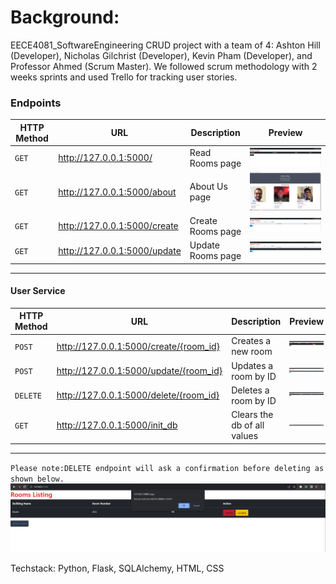  # Background:
EECE4081_SoftwareEngineering CRUD project with a team of 4: Ashton Hill (Developer), Nicholas Gilchrist (Developer), Kevin Pham (Developer), and Professor Ahmed (Scrum Master).
We followed scrum methodology with 2 weeks sprints and used Trello for tracking user stories.

### Endpoints 

|HTTP Method|URL|Description|Preview|
|---|---|---|---|
|`GET`|http://127.0.0.1:5000/         | Read Rooms page | ![](/static/images/ReadRoom.JPG) |
|`GET`|http://127.0.0.1:5000/about    | About Us page | ![](/static/images/About.JPG) |
|`GET`|http://127.0.0.1:5000/create   | Create Rooms page | ![](/static/images/CreateRoom.JPG) |
|`GET`|http://127.0.0.1:5000/update   | Update Rooms page | ![](/static/images/UpdateRoom.JPG) |
-------------------------------------------------
#### User Service

|HTTP Method|URL|Description|Preview|
|---|---|---|---|
|`POST`|http://127.0.0.1:5000/create/{room_id}   | Creates a new room          | ![](/static/images/AfterCreateRoom.JPG) |
|`POST`|http://127.0.0.1:5000/update/{room_id}   | Updates a room by ID        | ![](/static/images/AfterUpdateRoom.JPG) |
|`DELETE`|http://127.0.0.1:5000/delete/{room_id} | Deletes a room by ID        | ![](/static/images/AfterDeleteRoomSuccess.JPG) |
|`GET`|http://127.0.0.1:5000/init_db             | Clears the db of all values | ![](/static/images/DBinit.JPG) |

-------------------------------------------------

`Please note:DELETE endpoint will ask a confirmation before deleting as shown below.`
![](/static/images/DeleteRoomConfirmationModal.JPG)




Techstack: Python, Flask, SQLAlchemy, HTML, CSS
